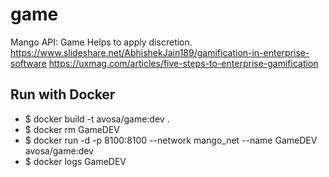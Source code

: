 # game
Mango API: Game
Helps to apply discretion.
https://www.slideshare.net/AbhishekJain189/gamification-in-enterprise-software
https://uxmag.com/articles/five-steps-to-enterprise-gamification

## Run with Docker
* $ docker build -t avosa/game:dev .
* $ docker rm GameDEV
* $ docker run -d -p 8100:8100 --network mango_net --name GameDEV avosa/game:dev
* $ docker logs GameDEV